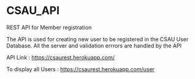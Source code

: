 # CSAU_API
REST API for Member registration

The API is used for creating new user to be registered in the CSAU User Database.
All the server and validation errrors are handled by the API

API Link : https://csaurest.herokuapp.com/

To display all Users : https://csaurest.herokuapp.com/user
